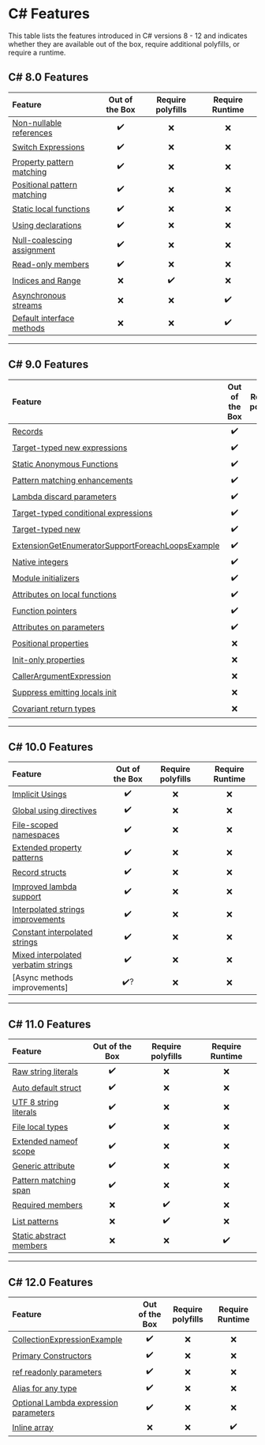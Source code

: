 # C# Features

This table lists the features introduced in C# versions 8 - 12 and indicates whether they are available out of the
box, require additional polyfills, or require a runtime.

## C# 8.0 Features

| Feature                                                                                                        | Out of the Box | Require polyfills | Require Runtime |
|:---------------------------------------------------------------------------------------------------------------|:--------------:|:-----------------:|:---------------:|
| [Non-nullable references](./Polysharp.Playground.CSharp8.CompilerOnly/NullableExample.cs)                      |       ✔️       |         ❌         |        ❌        |
| [Switch Expressions](./Polysharp.Playground.CSharp8.CompilerOnly/SwitchExpressionsExample.cs)                  |       ✔️       |         ❌         |        ❌        |
| [Property pattern matching](./Polysharp.Playground.CSharp8.CompilerOnly/PropertyPatternMatchingExample.cs)     |       ✔️       |         ❌         |        ❌        |
| [Positional pattern matching](./Polysharp.Playground.CSharp8.CompilerOnly/PositionalPatternMatchingExample.cs) |       ✔️       |         ❌         |        ❌        |
| [Static local functions](./Polysharp.Playground.CSharp8.CompilerOnly/StaticLocalFunctionExample.cs)            |       ✔️       |         ❌         |        ❌        |
| [Using declarations](./Polysharp.Playground.CSharp8.CompilerOnly/UsingDeclarationExample.cs)                   |       ✔️       |         ❌         |        ❌        |
| [Null-coalescing assignment](./Polysharp.Playground.CSharp8.CompilerOnly/NullCoalescingAssignmentExample.cs)   |       ✔️       |         ❌         |        ❌        |
| [Read-only members](./Polysharp.Playground.CSharp8.CompilerOnly/ReadonlyMembersExample.cs)                     |       ✔️       |         ❌         |        ❌        |
| [Indices and Range](./Polysharp.Playground.CSharp8.RequirePolyfills/IndicesAndRangesExample.cs)                |       ❌        |        ✔️         |        ❌        |
| [Asynchronous streams](./Polysharp.Playground.CSharp8.RequireRuntime/AsyncStreamExample.cs)                    |       ❌        |         ❌         |       ✔️        |
| [Default interface methods](./Polysharp.Playground.CSharp8.RequireRuntime/DefaultInterfaceMethodsExample.cs)   |       ❌        |         ❌         |       ✔️        |

- - - 

## C# 9.0 Features

| Feature                                                                                                                                             | Out of the Box | Require polyfills | Require Runtime |
|:----------------------------------------------------------------------------------------------------------------------------------------------------|:--------------:|:-----------------:|:---------------:|
| [Records](./Polysharp.Playground.CSharp9.CompilerOnly/RecordsExample.cs)                                                                            |       ✔️       |         ❌         |        ❌        |
| [Target-typed new expressions](./Polysharp.Playground.CSharp9.CompilerOnly/TargetTypedNewExpressionExample.cs)                                      |       ✔️       |         ❌         |        ❌        |
| [Static Anonymous Functions](./Polysharp.Playground.CSharp9.CompilerOnly/StaticAnonymousFunctionsExample.cs)                                        |       ✔️       |         ❌         |        ❌        |
| [Pattern matching enhancements](./Polysharp.Playground.CSharp9.CompilerOnly/PatternMatchingEnhancements.cs)                                         |       ✔️       |         ❌         |        ❌        |
| [Lambda discard parameters](./Polysharp.Playground.CSharp9.CompilerOnly/LambdaDiscardParametersExample.cs)                                          |       ✔️       |         ❌         |        ❌        |
| [Target-typed conditional expressions](./Polysharp.Playground.CSharp9.CompilerOnly/TargetTypedConditionalExpressionsExample.cs)                     |       ✔️       |         ❌         |        ❌        |
| [Target-typed new](./Polysharp.Playground.CSharp9.CompilerOnly/TargetTypedNewExpressionExample.cs)                                                  |       ✔️       |         ❌         |        ❌        |
| [ExtensionGetEnumeratorSupportForeachLoopsExample](./Polysharp.Playground.CSharp9.CompilerOnly/ExtensionGetEnumeratorSupportForeachLoopsExample.cs) |       ✔️       |         ❌         |        ❌        |
| [Native integers](./Polysharp.Playground.CSharp9.CompilerOnly/PointersFeatures/NativeIntegersExample.cs)                                            |       ✔️       |         ❌         |        ❌        |
| [Module initializers](./Polysharp.Playground.CSharp9.RequirePolyfills/ModuleInitializerExample.cs)                                                  |       ✔️       |         ❌         |        ❌        |
| [Attributes on local functions](./Polysharp.Playground.CSharp9.CompilerOnly/AttributeOnLocalFunctionsExample.cs)                                    |       ✔️       |         ❌         |        ❌        |
| [Function pointers](./Polysharp.Playground.CSharp9.CompilerOnly/PointersFeatures/FunctionPointerExample.cs)                                         |       ✔️       |         ❌         |        ❌        |
| [Attributes on parameters](./Polysharp.Playground.CSharp8.CompilerOnly/AttributesOnParametersExample.cs)                                            |       ✔️       |         ❌         |        ❌        |
| [Positional properties](./Polysharp.Playground.CSharp9.RequirePolyfills/PositionalPropertiesExample.cs)                                             |       ❌        |        ✔️         |        ❌        |
| [Init-only properties](./Polysharp.Playground.CSharp9.RequirePolyfills/InitOnlySettersExample.cs)                                                   |       ❌        |        ✔️         |        ❌        |
| [CallerArgumentExpression](./Polysharp.Playground.CSharp9.RequirePolyfills/CallerArgumentExpressionExample.cs)                                      |       ❌        |        ✔️         |        ❌        |
| [Suppress emitting locals init](./Polysharp.Playground.CSharp9.RequirePolyfills/SuppressEmittingLocalInitExample.cs)                                |       ❌        |        ✔️         |        ❌        |
| [Covariant return types](./Polysharp.Playground.CSharp9.RequireRuntime/CovariantReturnTypesExample.cs)                                              |       ❌        |         ❌         |       ✔️        |

- - - 

## C# 10.0 Features

| Feature                                                                                                                       | Out of the Box | Require polyfills | Require Runtime |
|:------------------------------------------------------------------------------------------------------------------------------|:--------------:|:-----------------:|:---------------:|
| [Implicit Usings](./Polysharp.Playground.CSharp10.CompilerOnly/ImplicitUsingExample.cs)                                       |       ✔️       |         ❌         |        ❌        |
| [Global using directives](./Polysharp.Playground.CSharp10.CompilerOnly/GlobalUsingsExample.cs)                                |       ✔️       |         ❌         |        ❌        |
| [File-scoped namespaces](./Polysharp.Playground.CSharp10.CompilerOnly/FileScopedNamespaceExample.cs)                          |       ✔️       |         ❌         |        ❌        |
| [Extended property patterns](./Polysharp.Playground.CSharp10.CompilerOnly/ExtendedPropertyPatternsExample.cs)                 |       ✔️       |         ❌         |        ❌        |
| [Record structs](./Polysharp.Playground.CSharp10.CompilerOnly/RecordStructExample.cs)                                         |       ✔️       |         ❌         |        ❌        |
| [Improved lambda support](./Polysharp.Playground.CSharp10.CompilerOnly/LambdaSupportExample.cs)                               |       ✔️       |         ❌         |        ❌        |
| [Interpolated strings improvements](./Polysharp.Playground.CSharp10.CompilerOnly/InterpolatedStringImprovements.cs)           |       ✔️       |         ❌         |        ❌        |
| [Constant interpolated strings](./Polysharp.Playground.CSharp10.CompilerOnly/ConstantInterpolatedStringExample.cs)            |       ✔️       |         ❌         |        ❌        |
| [Mixed interpolated verbatim strings](./Polysharp.Playground.CSharp10.CompilerOnly/MixedInterpolatedVerbatimStringExample.cs) |       ✔️       |         ❌         |        ❌        |
| [Async methods improvements]                                                                                                  |      ✔️?       |         ❌         |        ❌        |

- - - 

## C# 11.0 Features

| Feature                                                                                                   | Out of the Box | Require polyfills | Require Runtime |
|:----------------------------------------------------------------------------------------------------------|:--------------:|:-----------------:|:---------------:|
| [Raw string literals](./Polysharp.Playground.CSharp11.CompilerOnly/RawStringLiteralsExample.cs)           |       ✔️       |         ❌         |        ❌        |
| [Auto default struct](./Polysharp.Playground.CSharp11.CompilerOnly/AutoDefaultStructExample.cs)           |       ✔️       |         ❌         |        ❌        |
| [UTF 8 string literals](./Polysharp.Playground.CSharp11.CompilerOnly/Utf8StringLiteralExample.cs)         |       ✔️       |         ❌         |        ❌        |
| [File local types](./Polysharp.Playground.CSharp11.CompilerOnly/FileLocalTypesExample.cs)                 |       ✔️       |         ❌         |        ❌        |
| [Extended nameof scope](./Polysharp.Playground.CSharp11.CompilerOnly/ExtendedNameofScopeExample.cs)       |       ✔️       |         ❌         |        ❌        |
| [Generic attribute](./Polysharp.Playground.CSharp11.CompilerOnly/GenericAttributeExample.cs)              |       ✔️       |         ❌         |        ❌        |
| [Pattern matching span](./Polysharp.Playground.CSharp11.CompilerOnly/PatternMatchingSpanExample.cs)       |       ✔️       |         ❌         |        ❌        |
| [Required members](./Polysharp.Playground.CSharp11.RequirePolyfills/RequiredMembersExample.cs)            |       ❌        |        ✔️         |        ❌        |
| [List patterns](./Polysharp.Playground.CSharp11.RequirePolyfills/ListPatternsExample.cs)                  |       ❌        |        ✔️         |        ❌        |
| [Static abstract members](./Polysharp.Playground.CSharp11.RequireRuntime/StaticAbstractMembersExample.cs) |       ❌        |         ❌         |       ✔️        |

- - -

## C# 12.0 Features

| Feature                                                                                                                            | Out of the Box | Require polyfills | Require Runtime |
|:-----------------------------------------------------------------------------------------------------------------------------------|:--------------:|:-----------------:|:---------------:|
| [CollectionExpressionExample](./Polysharp.Playground.CSharp12.CompilerOnly/CollectionExpressionExample.cs)                         |       ✔️       |         ❌         |        ❌        |
| [Primary Constructors](./Polysharp.Playground.CSharp12.CompilerOnly/PrimaryConstructorsExample.cs)                                 |       ✔️       |         ❌         |        ❌        |
| [ref readonly parameters](./Polysharp.Playground.CSharp12.CompilerOnly/RefReadonlyParameterExample.cs)                             |       ✔️       |         ❌         |        ❌        |
| [Alias for any type](./Polysharp.Playground.CSharp12.CompilerOnly/AliasAnyTypeExample.cs)                                          |       ✔️       |         ❌         |        ❌        |
| [Optional Lambda expression parameters](./Polysharp.Playground.CSharp12.CompilerOnly/OptionalLambdaExpressionParametersExample.cs) |       ✔️       |         ❌         |        ❌        |
| [Inline array](./Polysharp.Playground.CSharp12.RequireRuntime/InlineArraysExample.cs)                                              |       ❌        |         ❌         |       ✔️        |

